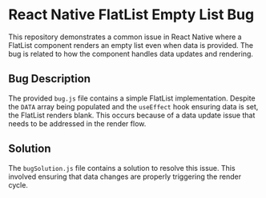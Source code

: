 # React Native FlatList Empty List Bug

This repository demonstrates a common issue in React Native where a FlatList component renders an empty list even when data is provided.  The bug is related to how the component handles data updates and rendering.

## Bug Description

The provided `bug.js` file contains a simple FlatList implementation. Despite the `DATA` array being populated and the `useEffect` hook ensuring data is set, the FlatList renders blank. This occurs because of a data update issue that needs to be addressed in the render flow.

## Solution

The `bugSolution.js` file contains a solution to resolve this issue. This involved ensuring that data changes are properly triggering the render cycle.